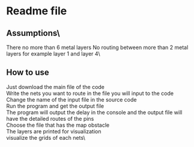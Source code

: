 # Readme file

## Assumptions\
There no more than 6 metal layers
No routing between more than 2 metal layers for example layer 1 and layer 4\
## How to use
Just download the main file of the code\
Write the nets you want to route in the file you will input to the code\
Change the name of the input file in the source code\
Run the program and get the output file\
The program will output the delay in the console and the output file will have the detailed routes of the pins\
Choose the file that has the map obstacle \
The layers are printed for visualization\
visualize the grids of each nets\
	
